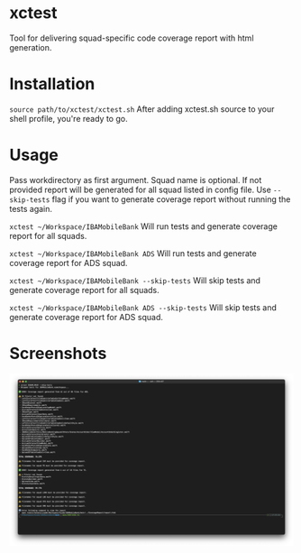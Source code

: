 # xctest

Tool for delivering squad-specific code coverage report with html generation.

# Installation

`source path/to/xctest/xctest.sh`
After adding xctest.sh source to your shell profile, you're ready to go.

# Usage

Pass workdirectory as first argument.
Squad name is optional. If not provided report will be generated for all squad listed in config file.
Use `--skip-tests` flag if you want to generate coverage report without running the tests again.

`xctest ~/Workspace/IBAMobileBank`
Will run tests and generate coverage report for all squads.

`xctest ~/Workspace/IBAMobileBank ADS`
Will run tests and generate coverage report for ADS squad.

`xctest ~/Workspace/IBAMobileBank --skip-tests`
Will skip tests and generate coverage report for all squads.

`xctest ~/Workspace/IBAMobileBank ADS --skip-tests`
Will skip tests and generate coverage report for ADS squad.

# Screenshots

![alt text](https://github.com/kenalizadeh/xctest/blob/master/screenshot.png)
